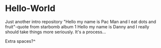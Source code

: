 # Hello-World
Just another intro repository
"Hello my name is Pac Man and I eat dots and fruit"-quote from starbomb album 1
Hello my name is Danny and I really should take things more seriously. It's a process...



Extra spaces?^
